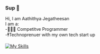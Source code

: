 ### Sup 👋

Hi, I am Aathithya Jegatheesan <br />
I am a:<br />
-🧑🏾‍💻 Competitve Programmer<br />
-🕴️Technoprenuer with my own tech start up<br />

[![My Skills](https://skillicons.dev/icons?i=js,html,css,wasm)](https://skillicons.dev)

